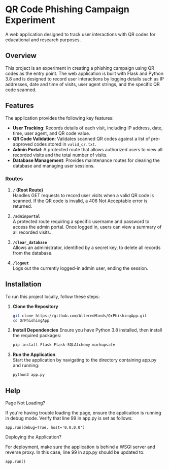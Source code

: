 # QR Code Phishing Campaign Experiment

A web application designed to track user interactions with QR codes for educational and research purposes.

## Overview

This project is an experiment in creating a phishing campaign using QR codes as the entry point. The web application is built with Flask and Python 3.8 and is designed to record user interactions by logging details such as IP addresses, date and time of visits, user agent strings, and the specific QR code scanned.

## Features

The application provides the following key features:

- **User Tracking**: Records details of each visit, including IP address, date, time, user agent, and QR code value.
- **QR Code Validation**: Validates scanned QR codes against a list of pre-approved codes stored in `valid_qr.txt`.
- **Admin Portal**: A protected route that allows authorized users to view all recorded visits and the total number of visits.
- **Database Management**: Provides maintenance routes for clearing the database and managing user sessions.

### Routes

1. **`/` (Root Route)**  
   Handles GET requests to record user visits when a valid QR code is scanned. If the QR code is invalid, a 406 Not Acceptable error is returned.

2. **`/adminportal`**  
   A protected route requiring a specific username and password to access the admin portal. Once logged in, users can view a summary of all recorded visits.

3. **`/clear_database`**  
   Allows an administrator, identified by a secret key, to delete all records from the database.

4. **`/logout`**  
   Logs out the currently logged-in admin user, ending the session.

## Installation

To run this project locally, follow these steps:

1. **Clone the Repository**  
   ```bash
   git clone https://github.com/AlteredMinds/QrPhishingApp.git
   cd QrPhishingApp
2. **Install Dependencies**
   Ensure you have Python 3.8 installed, then install the required packages:
   ```bash
   pip install Flask Flask-SQLAlchemy markupsafe
4. **Run the Application**  
   Start the application by navigating to the directory containing app.py and running:
   ```bash
   python3 app.py 

## Help

Page Not Loading?

If you're having trouble loading the page, ensure the application is running in debug mode. Verify that line 99 in app.py is set as follows:

    app.run(debug=True, host='0.0.0.0')

Deploying the Application?

For deployment, make sure the application is behind a WSGI server and reverse proxy. In this case, line 99 in app.py should be updated to:

    app.run()
